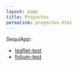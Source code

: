 ```yaml
---
layout: page
title: Proyectos
permalink: proyectos.html
---
```


SequiApp: 
- [leaflet-test](sequiapp/leaflet_test.html)
- [folium-test](sequiapp/emerg_rindes_18.html)

